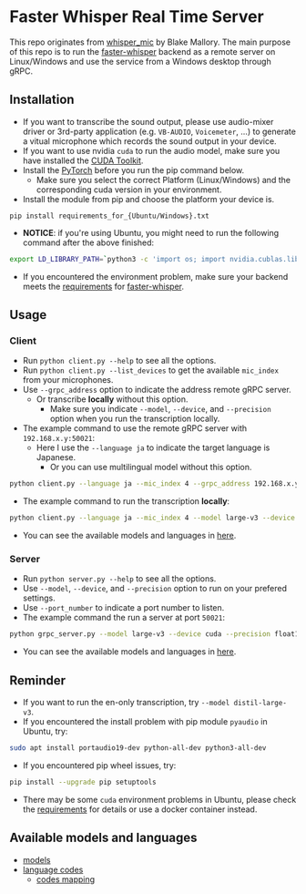 # Faster Whisper Real Time Server
This repo originates from [whisper_mic](https://github.com/mallorbc/whisper_mic) by Blake Mallory. The main purpose of this repo is to run the [faster-whisper](https://github.com/SYSTRAN/faster-whisper) backend as a remote server on Linux/Windows and use the service from a Windows desktop through gRPC.


## Installation

- If you want to transcribe the sound output, please use audio-mixer driver or 3rd-party application (e.g. `VB-AUDIO`, `Voicemeter`, ...) to generate a vitual microphone which records the sound output in your device.
- If you want to use nvidia `cuda` to run the audio model, make sure you have installed the [CUDA Toolkit](https://developer.nvidia.com/cuda-downloads).
- Install the [PyTorch](https://pytorch.org/get-started/locally/) before you run the pip command below.
    - Make sure you select the correct Platform (Linux/Windows) and the corresponding cuda version in your environment.
- Install the module from pip and choose the platform your device is.
```
pip install requirements_for_{Ubuntu/Windows}.txt
```
- **NOTICE**: if you're using Ubuntu, you might need to run the following command after the above finished:
```bash
export LD_LIBRARY_PATH=`python3 -c 'import os; import nvidia.cublas.lib; import nvidia.cudnn.lib; print(os.path.dirname(nvidia.cublas.lib.__file__) + ":" + os.path.dirname(nvidia.cudnn.lib.__file__))'`
```
- If you encountered the environment problem, make sure your backend meets the [requirements](https://github.com/SYSTRAN/faster-whisper?tab=readme-ov-file#requirements) for [faster-whisper](https://github.com/SYSTRAN/faster-whisper).


## Usage

### Client
- Run `python client.py --help` to see all the options.
- Run `python client.py --list_devices` to get the available `mic_index` from your microphones.
- Use `--grpc_address` option to indicate the address remote gRPC server.
    - Or transcribe **locally** without this option.
        - Make sure you indicate `--model`, `--device`, and `--precision` option when you run the transcription locally.
- The example command to use the remote gRPC server with `192.168.x.y:50021`:
    - Here I use the `--language ja` to indicate the target language is Japanese.
        - Or you can use multilingual model without this option.
```bash
python client.py --language ja --mic_index 4 --grpc_address 192.168.x.y:50021
```
- The example command to run the transcription **locally**:
```bash
python client.py --language ja --mic_index 4 --model large-v3 --device cuda --precision float16
```
- You can see the available models and languages in [here](#available_models_and_languages).


### Server
- Run `python server.py --help` to see all the options.
- Use `--model`, `--device`, and `--precision` option to run on your prefered settings.
- Use `--port_number` to indicate a port number to listen.
- The example command the run a server at port `50021`:
```bash
python grpc_server.py --model large-v3 --device cuda --precision float16 --port 50021
```
- You can see the available models and languages in [here](#available_models_and_languages).


## Reminder
- If you want to run the en-only transcription, try `--model distil-large-v3`.
- If you encountered the install problem with pip module `pyaudio` in Ubuntu, try:
```bash
sudo apt install portaudio19-dev python-all-dev python3-all-dev
```
- If you encountered pip wheel issues, try:
```bash
pip install --upgrade pip setuptools
```
- There may be some `cuda` environment problems in Ubuntu, please check the [requirements](https://github.com/SYSTRAN/faster-whisper?tab=readme-ov-file#requirements) for details or use a docker container instead.

<!----><a name="available_models_and_languages"></a>
## Available models and languages

- [models](https://github.com/SYSTRAN/faster-whisper/blob/master/faster_whisper/utils.py)
- [language codes](https://github.com/SYSTRAN/faster-whisper/blob/master/faster_whisper/tokenizer.py)
    - [codes mapping](https://github.com/openai/whisper/blob/main/whisper/tokenizer.py)

